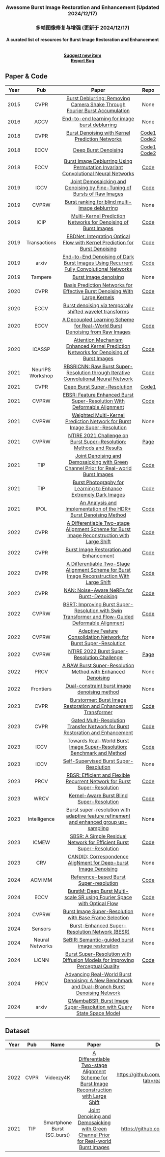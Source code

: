 <!--A curated list of resources for Image and Video Deblurring-->
<!-- PROJECT LOGO -->

<p align="center">
  <h3 align="center">Awesome Burst Image Restoration and Enhancement (Updated 2024/12/17)</h3>
  <h3 align="center">  多帧图像修复与增强 (更新于 2024/12/17)</h>
  <h4 align="center">A curated list of resources for Burst Image Restoration and Enhancement 
    <br />
    <br />
    <br />
    <a href="https://github.com/qulishen/Awesome-Burst-Image-Restoration/pulls/new">Suggest new item</a>
    <br />
    <a href="https://github.com/qulishen/Awesome-Burst-Image-Restoration/issues/new">Report Bug</a>
  </p>
</p>

## Paper & Code
|Year|Pub|Paper|Repo|
|:---:|:---:|:---:|:---:|
|2015|CVPR|[Burst Deblurring: Removing Camera Shake Through Fourier Burst Accumulation](https://www.cv-foundation.org/openaccess/content_cvpr_2015/papers/Delbracio_Burst_Deblurring_Removing_2015_CVPR_paper.pdf)|None|
|2016|ACCV|[End-to-end learning for image burst deblurring](https://link.springer.com/chapter/10.1007/978-3-319-54190-7_3)|None|
|2018|CVPR|[Burst Denoising with Kernel Prediction Networks](https://arxiv.org/pdf/1712.02327v2)|[Code1](https://github.com/google/burst-denoising?tab=readme-ov-file) [Code2](https://github.com/z-bingo/kernel-prediction-networks-PyTorch)|
|2018|ECCV|[Deep Burst Denoising](https://openaccess.thecvf.com/content_ECCV_2018/papers/Clement_Godard_Deep_Burst_Denoising_ECCV_2018_paper.pdf)|[Code1](https://github.com/RaymZhang/Burst-denoising) [Code2](https://github.com/pminhtam/DeepBurstDenoising)|
|2018|ECCV|[Burst Image Deblurring Using Permutation Invariant Convolutional Neural Networks](https://openaccess.thecvf.com/content_ECCV_2018/papers/Miika_Aittala_Burst_Image_Deblurring_ECCV_2018_paper.pdf)|[Code](https://github.com/FrederikWarburg/Burst-Image-Deblurring)|
|2019|ICCV|[Joint Demosaicking and Denoising by Fine-Tuning of Bursts of Raw Images](https://openaccess.thecvf.com/content_ICCV_2019/papers/Ehret_Joint_Demosaicking_and_Denoising_by_Fine-Tuning_of_Bursts_of_Raw_ICCV_2019_paper.pdf)|[Code](https://github.com/tehret/mosaic-to-mosaic)|
|2019|CVPRW|[Burst ranking for blind multi-image deblurring](https://arxiv.org/pdf/1810.12121v2)|None|
|2019|ICIP|[Multi-Kernel Prediction Networks for Denoising of Burst Images](https://ieeexplore.ieee.org/document/8803335)|[Code](https://github.com/z-bingo/kernel-prediction-networks-PyTorch)|
|2019|Transactions|[EBDNet: Integrating Optical Flow with Kernel Prediction for Burst Denoising](https://ieeexplore.ieee.org/abstract/document/10487901)|[Code](https://github.com/DarrenPan/EBDNet)|
|2019|arxiv|[End-to-End Denoising of Dark Burst Images Using Recurrent Fully Convolutional Networks](https://arxiv.org/pdf/1904.07483v1)|[Code](https://github.com/z-bingo/Recurrent-Fully-Convolutional-Networks)|
|2019|Tampere|[Burst image denoising](https://trepo.tuni.fi/handle/10024/117012)|None|
|2020|CVPR|[Basis Prediction Networks for Effective Burst Denoising With Large Kernels](https://openaccess.thecvf.com/content_CVPR_2020/papers/Xia_Basis_Prediction_Networks_for_Effective_Burst_Denoising_With_Large_Kernels_CVPR_2020_paper.pdf)|[Code](https://github.com/likesum/bpn/)|
|2020|ECCV|[Burst denoising via temporally shifted wavelet transforms](https://link.springer.com/chapter/10.1007/978-3-030-58601-0_15)|[Code](https://github.com/DavidQiuChao/TSWTNet)|
|2020|ECCV|[A Decoupled Learning Scheme for Real-World Burst Denoising from Raw Images](https://link.springer.com/chapter/10.1007/978-3-030-58595-2_10)|[Code](https://github.com/zhetongliang/BDNet)|
|2020|ICASSP|[Attention Mechanism Enhanced Kernel Prediction Networks for Denoising of Burst Images](https://ieeexplore.ieee.org/document/9053332)|[Code](https://github.com/z-bingo/Attention-Mechanism-Enhanced-KPN)|
|2021|NeurIPS Workshop|[RBSRICNN: Raw Burst Super-Resolution through Iterative Convolutional Neural Network](https://arxiv.org/pdf/2110.13217)|[Code](https://github.com/RaoUmer/RBSRICNN?tab=readme-ov-file)|
|2021|CVPR|[Deep Burst Super-Resolution](https://openaccess.thecvf.com//content/CVPR2021/papers/Bhat_Deep_Burst_Super-Resolution_CVPR_2021_paper.pdf)|[Code1](https://github.com/goutamgmb/deep-burst-sr)|[Code2](https://github.com/goutamgmb/NTIRE21_BURSTSR)|
|2021|CVPRW|[EBSR: Feature Enhanced Burst Super-Resolution With Deformable Alignment](https://openaccess.thecvf.com/content/CVPR2021W/NTIRE/papers/Luo_EBSR_Feature_Enhanced_Burst_Super-Resolution_With_Deformable_Alignment_CVPRW_2021_paper.pdf)|[Code](https://github.com/Algolzw/EBSR)|
|2021|CVPRW|[Weighted Multi-Kernel Prediction Network for Burst Image Super-Resolution](https://openaccess.thecvf.com/content/CVPR2021W/NTIRE/papers/Cho_Weighted_Multi-Kernel_Prediction_Network_for_Burst_Image_Super-Resolution_CVPRW_2021_paper.pdf)|None|
|2021|CVPRW|[NTIRE 2021 Challenge on Burst Super-Resolution: Methods and Results](https://openaccess.thecvf.com/content/CVPR2021W/NTIRE/papers/Bhat_NTIRE_2021_Challenge_on_Burst_Super-Resolution_Methods_and_Results_CVPRW_2021_paper.pdf)|[Page](https://data.vision.ee.ethz.ch/cvl/ntire21/)|
|2021|TIP|[Joint Denoising and Demosaicking with Green Channel Prior for Real-world Burst Images](https://ieeexplore.ieee.org/document/9503334)|[Code](https://github.com/GuoShi28/GCP-Net?tab=readme-ov-file)|
|2021|TIP|[Burst Photography for Learning to Enhance Extremely Dark Images]()|[Code](https://github.com/hucvl/dark-burst-photography)|
|2021|IPOL|[An Analysis and Implementation of the HDR+ Burst Denoising Method](https://arxiv.org/pdf/2110.09354v1)|[Code](https://github.com/amonod/hdrplus-python?tab=readme-ov-file)|
|2022|CVPR|[A Differentiable Two-stage Alignment Scheme for Burst Image Reconstruction with Large Shift](https://openaccess.thecvf.com//content/CVPR2022/papers/Guo_A_Differentiable_Two-Stage_Alignment_Scheme_for_Burst_Image_Reconstruction_With_CVPR_2022_paper.pdf)|[Code](https://github.com/guoshi28/2stagealign)|
|2022|CVPR|[Burst Image Restoration and Enhancement](https://openaccess.thecvf.com/content/CVPR2022/papers/Dudhane_Burst_Image_Restoration_and_Enhancement_CVPR_2022_paper.pdf)|[Code](https://github.com/akshaydudhane16/BIPNet)|
|2022|CVPR|[A Differentiable Two-Stage Alignment Scheme for Burst Image Reconstruction With Large Shift](https://openaccess.thecvf.com/content/CVPR2022/papers/Guo_A_Differentiable_Two-Stage_Alignment_Scheme_for_Burst_Image_Reconstruction_With_CVPR_2022_paper.pdf)|[Code](https://github.com/GuoShi28/2StageAlign)|
|2022|CVPR|[NAN: Noise-Aware NeRFs for Burst-Denoising](https://openaccess.thecvf.com/content/CVPR2022/papers/Pearl_NAN_Noise-Aware_NeRFs_for_Burst-Denoising_CVPR_2022_paper.pdf)|[Code](https://github.com/NaamaPearl/nan)|
|2022|CVPRW|[BSRT: Improving Burst Super-Resolution with Swin Transformer and Flow-Guided Deformable Alignment](https://arxiv.org/pdf/2204.08332v2)|[Code](https://github.com/algolzw/bsrt)|
|2022|CVPRW|[Adaptive Feature Consolidation Network for Burst Super-Resolution](https://openaccess.thecvf.com/content/CVPR2022W/NTIRE/papers/Mehta_Adaptive_Feature_Consolidation_Network_for_Burst_Super-Resolution_CVPRW_2022_paper.pdf)|None|
|2022|CVPRW|[NTIRE 2022 Burst Super-Resolution Challenge](https://openaccess.thecvf.com/content/CVPR2022W/NTIRE/papers/Bhat_NTIRE_2022_Burst_Super-Resolution_Challenge_CVPRW_2022_paper.pdf)|[Page](https://data.vision.ee.ethz.ch/cvl/ntire22/)|
|2022|PRCV|[A RAW Burst Super-Resolution Method with Enhanced Denoising](https://link.springer.com/chapter/10.1007/978-3-031-18916-6_9)|None|
|2022|Frontiers|[Dual-constraint burst image denoising method](https://link.springer.com/article/10.1631/FITEE.2000353)|None|
|2023|CVPR|[Burstormer: Burst Image Restoration and Enhancement Transformer](https://openaccess.thecvf.com//content/CVPR2023/papers/Dudhane_Burstormer_Burst_Image_Restoration_and_Enhancement_Transformer_CVPR_2023_paper.pdf)|[Code](https://github.com/akshaydudhane16/burstormer)|
|2023|CVPR|[Gated Multi-Resolution Transfer Network for Burst Restoration and Enhancement](https://openaccess.thecvf.com/content/CVPR2023/papers/Mehta_Gated_Multi-Resolution_Transfer_Network_for_Burst_Restoration_and_Enhancement_CVPR_2023_paper.pdf)|[Code](https://github.com/nanmehta/GMTNet)|
|2023|ICCV|[Towards Real-World Burst Image Super-Resolution: Benchmark and Method](https://openaccess.thecvf.com/content/ICCV2023/papers/Wei_Towards_Real-World_Burst_Image_Super-Resolution_Benchmark_and_Method_ICCV_2023_paper.pdf)|[Code](https://github.com/yjsunnn/FBANet)|
|2023|ICCV|[Self-Supervised Burst Super-Resolution](https://openaccess.thecvf.com/content/ICCV2023/papers/Bhat_Self-Supervised_Burst_Super-Resolution_ICCV_2023_paper.pdf)|None|
|2023|PRCV|[RBSR: Efficient and Flexible Recurrent Network for Burst Super-Resolution](https://arxiv.org/pdf/2306.17595)|[Code](https://github.com/zcsrenlongz/rbsr?tab=readme-ov-file)|
|2023|WRCV|[Kernel-Aware Burst Blind Super-Resolution](https://openaccess.thecvf.com/content/WACV2023/papers/Lian_Kernel-Aware_Burst_Blind_Super-Resolution_WACV_2023_paper.pdf)|[Code](https://github.com/shermanlian/KBNet)|
|2023|Intelligence|[Burst super-resolution with adaptive feature refinement and enhanced group up-sampling](https://link.springer.com/article/10.1007/s10489-023-05127-w)|None|
|2023|ICMEW|[SBSR: A Simple Residual Network for Efficient Burst Super-Resolution](https://ieeexplore.ieee.org/abstract/document/10221968)|[Code](https://github.com/githublei-min/SBSR)|
|2023|CRV|[CANDID: Correspondence AligNment for Deep-burst Image Denoising](https://ieeexplore.ieee.org/abstract/document/10229889)|None|
|2024|ACM MM|[Reference-based Burst Super-resolution](https://dl.acm.org/doi/abs/10.1145/3664647.3681447)|[Code](https://github.com/SeonggwanKo/RefBSR)
|2024|ECCV|[BurstM: Deep Burst Multi-scale SR using Fourier Space with Optical Flow](https://www.ecva.net/papers/eccv_2024/papers_ECCV/papers/05913.pdf)|[Code](https://github.com/egkang-luis/burstm?tab=readme-ov-file)|
|2024|CVPRW|[Burst Image Super-Resolution with Base Frame Selection](https://openaccess.thecvf.com/content/CVPR2024W/NTIRE/papers/Kim_Burst_Image_Super-Resolution_with_Base_Frame_Selection_CVPRW_2024_paper.pdf)|None|
|2024|Sensors|[Burst-Enhanced Super-Resolution Network (BESR)](https://www.mdpi.com/1424-8220/24/7/2052)|None|
|2024|Neural Networks|[SeBIR: Semantic-guided burst image restoration](https://www.sciencedirect.com/science/article/pii/S0893608024007585)|None|
|2024|IJCNN|[Burst Super-Resolution with Diffusion Models for Improving Perceptual Quality](https://arxiv.org/pdf/2403.19428)|[Code](https://github.com/placerkyo/BSRD)|
|2024|PRCV|[Advancing Real-World Burst Denoising: A New Benchmark and Dual-Branch Burst Denoising Network](https://link.springer.com/chapter/10.1007/978-981-97-8685-5_19)|None|
|2024|arxiv|[QMambaBSR: Burst Image Super-Resolution with Query State Space Model](https://arxiv.org/pdf/2408.08665)|None|

## Dataset
|Year|Pub|Name|Paper|Downlink|
|:---:|:---:|:---:|:---:|:---:|
|2022|CVPR|Videezy4K|[A Differentiable Two-stage Alignment Scheme for Burst Image Reconstruction with Large Shift](https://openaccess.thecvf.com//content/CVPR2022/papers/Guo_A_Differentiable_Two-Stage_Alignment_Scheme_for_Burst_Image_Reconstruction_With_CVPR_2022_paper.pdf)|https://github.com/GuoShi28/2StageAlign?tab=readme-ov-file|
|2021|TIP|Smartphone Burst (SC_burst)|[Joint Denoising and Demosaicking with Green Channel Prior for Real-world Burst Images](https://ieeexplore.ieee.org/document/9503334)|https://github.com/GuoShi28/GCP-Net|